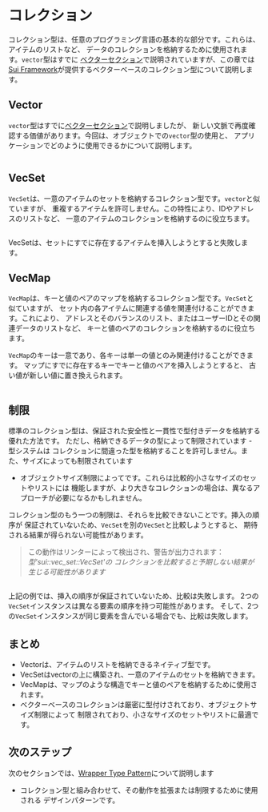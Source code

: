 # コレクション

コレクション型は、任意のプログラミング言語の基本的な部分です。これらは、アイテムのリストなど、
データのコレクションを格納するために使用されます。`vector`型はすでに
[ベクターセクション](./../move-basics/vector)で説明されていますが、この章では
[Sui Framework](./sui-framework)が提供するベクターベースのコレクション型について説明します。

## Vector

`vector`型はすでに[ベクターセクション](./../move-basics/vector)で説明しましたが、
新しい文脈で再度確認する価値があります。今回は、オブジェクトでの`vector`型の使用と、
アプリケーションでどのように使用できるかについて説明します。

```move file=packages/samples/sources/programmability/collections.move anchor=vector

```

## VecSet

`VecSet`は、一意のアイテムのセットを格納するコレクション型です。`vector`と似ていますが、
重複するアイテムを許可しません。この特性により、IDやアドレスのリストなど、
一意のアイテムのコレクションを格納するのに役立ちます。

```move file=packages/samples/sources/programmability/collections-2.move anchor=vec_set

```

VecSetは、セットにすでに存在するアイテムを挿入しようとすると失敗します。

## VecMap

`VecMap`は、キーと値のペアのマップを格納するコレクション型です。`VecSet`と似ていますが、
セット内の各アイテムに関連する値を関連付けることができます。これにより、
アドレスとそのバランスのリスト、またはユーザーIDとその関連データのリストなど、
キーと値のペアのコレクションを格納するのに役立ちます。

`VecMap`のキーは一意であり、各キーは単一の値とのみ関連付けることができます。
マップにすでに存在するキーでキーと値のペアを挿入しようとすると、
古い値が新しい値に置き換えられます。

```move file=packages/samples/sources/programmability/collections-3.move anchor=vec_map

```

## 制限

標準のコレクション型は、保証された安全性と一貫性で型付きデータを格納する優れた方法です。
ただし、格納できるデータの型によって制限されています - 型システムは
コレクションに間違った型を格納することを許可しません。また、サイズによっても制限されています
- オブジェクトサイズ制限によってです。これらは比較的小さなサイズのセットやリストには
機能しますが、より大きなコレクションの場合は、異なるアプローチが必要になるかもしれません。

コレクション型のもう一つの制限は、それらを比較できないことです。挿入の順序が
保証されていないため、`VecSet`を別の`VecSet`と比較しようとすると、
期待される結果が得られない可能性があります。

> この動作はリンターによって検出され、警告が出力されます：_型'sui::vec_set::VecSet'の
> コレクションを比較すると予期しない結果が生じる可能性があります_

```move file=packages/samples/sources/programmability/collections-4.move anchor=vec_set_comparison

```

上記の例では、挿入の順序が保証されていないため、比較は失敗します。
2つの`VecSet`インスタンスは異なる要素の順序を持つ可能性があります。
そして、2つの`VecSet`インスタンスが同じ要素を含んでいる場合でも、比較は失敗します。

## まとめ

- Vectorは、アイテムのリストを格納できるネイティブ型です。
- VecSetはvectorの上に構築され、一意のアイテムのセットを格納できます。
- VecMapは、マップのような構造でキーと値のペアを格納するために使用されます。
- ベクターベースのコレクションは厳密に型付けされており、オブジェクトサイズ制限によって
  制限されており、小さなサイズのセットやリストに最適です。

## 次のステップ

次のセクションでは、[Wrapper Type Pattern](./wrapper-type-pattern)について説明します
- コレクション型と組み合わせて、その動作を拡張または制限するために使用される
  デザインパターンです。
